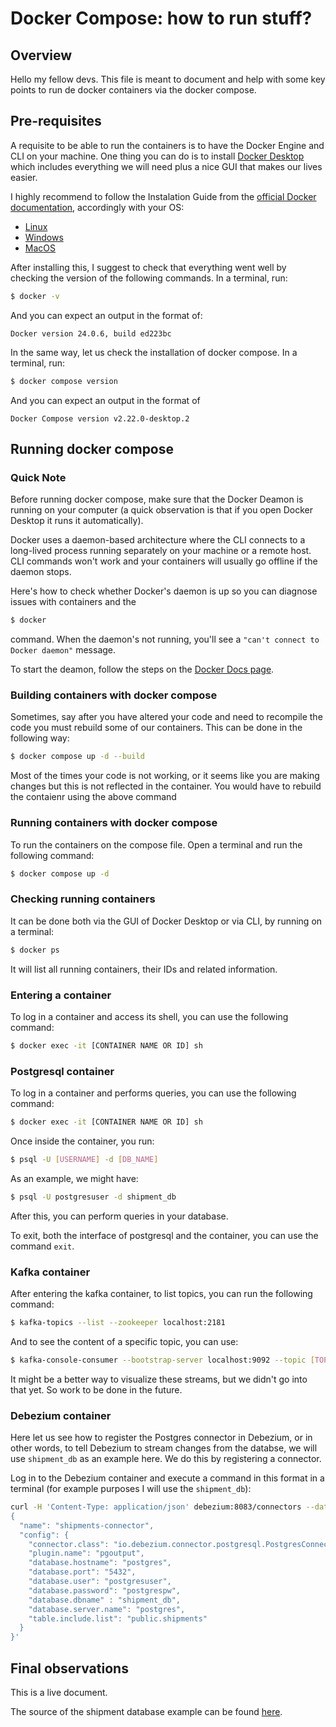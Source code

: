 # Docker Compose: how to run stuff?

## Overview

Hello my fellow devs. This file is meant to document and help with some key points to run de docker containers via the docker compose. 

## Pre-requisites

A requisite to be able to run the containers is to have the Docker Engine and CLI on your machine. One thing you can do is to install [Docker Desktop](https://docs.docker.com/desktop/) which includes everything we will need plus a nice GUI that makes our lives easier.

I highly recommend to follow the Instalation Guide from the [official Docker documentation](https://docs.docker.com/), accordingly with your OS:
- [Linux]((https://docs.docker.com/desktop/install/linux-install/))
- [Windows](https://docs.docker.com/desktop/install/windows-install/)
- [MacOS](https://docs.docker.com/desktop/install/mac-install/)

After installing this, I suggest to check that everything went well by checking the version of the following commands. In a terminal, run:
```bash
$ docker -v
```
And you can expect an output in the format of:
```
Docker version 24.0.6, build ed223bc
```

In the same way, let us check the installation of docker compose. In a terminal, run:
```bash
$ docker compose version
```
And you can expect an output in the format of 
```
Docker Compose version v2.22.0-desktop.2
```

## Running docker compose

### Quick Note

Before running docker compose, make sure that the Docker Deamon is running on your computer (a quick observation is that if you open Docker Desktop it runs it automatically).

Docker uses a daemon-based architecture where the CLI connects to a long-lived process running separately on your machine or a remote host. CLI commands won't work and your containers will usually go offline if the daemon stops.

Here's how to check whether Docker's daemon is up so you can diagnose issues with containers and the

```bash
$ docker
```

command. When the daemon's not running, you'll see a 
`"can't connect to Docker daemon"` message.

To start the deamon, follow the steps on the [Docker Docs page](https://docs.docker.com/config/daemon/start/).

### Building containers with docker compose
Sometimes, say after you have altered your code and need to recompile the code you must rebuild some of our containers. This can be done in the following way:
```bash
$ docker compose up -d --build
```
Most of the times your code is not working, or it seems like you are making changes but this is not reflected in the container. You would have to rebuild the contaienr using the above command
### Running containers with docker compose
To run the containers on the compose file. Open a terminal and run the following command:
```bash
$ docker compose up -d
```

### Checking running containers

It can be done both via the GUI of Docker Desktop or via CLI, by running on a terminal:
```bash
$ docker ps
```
It will list all running containers, their IDs and related information.

### Entering a container

To log in a container and access its shell, you can use the following command:
```bash
$ docker exec -it [CONTAINER NAME OR ID] sh
```

### Postgresql container

To log in a container and performs queries, you can use the following command:
```bash
$ docker exec -it [CONTAINER NAME OR ID] sh
```
Once inside the container, you run:
```bash
$ psql -U [USERNAME] -d [DB_NAME]
```
As an example, we might have:
```bash
$ psql -U postgresuser -d shipment_db
```
After this, you can perform queries in your database.

To exit, both the interface of postgresql and the container, you can use the command `exit`.

### Kafka container

After entering the kafka container, to list topics, you can run the following command:
```bash
$ kafka-topics --list --zookeeper localhost:2181
```
And to see the content of a specific topic, you can use:
```bash
$ kafka-console-consumer --bootstrap-server localhost:9092 --topic [TOPIC_NAME] --from-beginning
```

It might be a better way to visualize these streams, but we didn't go into that yet. So work to be done in the future.

### Debezium container

Here let us see how to register the Postgres connector in Debezium, or in other words, to tell Debezium to stream changes from the databse, we will use `shipment_db` as an example here. We do this by registering a connector.

Log in to the Debezium container and execute a command in this format in a terminal (for example purposes I will use the `shipment_db`):

```bash
curl -H 'Content-Type: application/json' debezium:8083/connectors --data '
{
  "name": "shipments-connector",  
  "config": {
    "connector.class": "io.debezium.connector.postgresql.PostgresConnector", 
    "plugin.name": "pgoutput",
    "database.hostname": "postgres", 
    "database.port": "5432", 
    "database.user": "postgresuser", 
    "database.password": "postgrespw", 
    "database.dbname" : "shipment_db", 
    "database.server.name": "postgres", 
    "table.include.list": "public.shipments" 
  }
}'
```
## Final observations

This is a live document.

The source of the shipment database example can be found [here](https://medium.com/event-driven-utopia/configuring-debezium-to-capture-postgresql-changes-with-docker-compose-224742ca5372).
